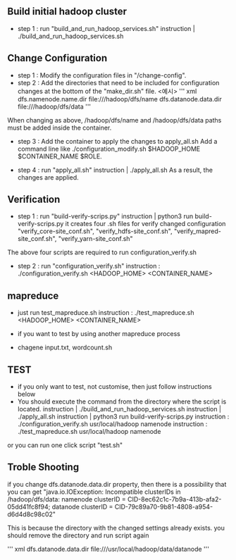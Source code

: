 ## Build initial hadoop cluster
* step 1 : run "build_and_run_hadoop_services.sh"
instruction | ./build_and_run_hadoop_services.sh

## Change Configuration
* step 1 : Modify the configuration files in "/change-config".
* step 2 : Add the directories that need to be included for configuration changes at the bottom of the "make_dir.sh" file.
<예시> 
''' xml
    <property>
        <name>dfs.namenode.name.dir</name>
        <value>file:///hadoop/dfs/name</value>
    </property>
    <property>
        <name>dfs.datanode.data.dir</name>
        <value>file:///hadoop/dfs/data</value>
'''

When changing as above, /hadoop/dfs/name and /hadoop/dfs/data paths must be added inside the container.

* step 3 : Add the container to apply the changes to apply_all.sh
Add a command line like ./configuration_modify.sh $HADOOP_HOME $CONTAINER_NAME $ROLE.

* step 4 : run "apply_all.sh"
instruction | ./apply_all.sh
As a result, the changes are applied.


## Verification
* step 1 : run "build-verify-scrips.py"
instruction | python3 run build-verify-scrips.py
it creates four .sh files for verify changed configuration
"verify_core-site_conf.sh", "verify_hdfs-site_conf.sh", "verify_mapred-site_conf.sh", "verify_yarn-site_conf.sh" 

The above four scripts are required to run configuration_verify.sh

* step 2 : run "configuration_verify.sh"
instruction : ./configuration_verify.sh <HADOOP_HOME> <CONTAINER_NAME>

## mapreduce
* just run test_mapreduce.sh
instruction : ./test_mapreduce.sh <HADOOP_HOME> <CONTAINER_NAME>

* if you want to test by using another mapreduce process
* chagene input.txt, wordcount.sh


## TEST
* if you only want to test, not customise, then just follow instructions below
* You should execute the command from the directory where the script is located.
instruction | ./build_and_run_hadoop_services.sh
instruction | ./apply_all.sh
instruction | python3 run build-verify-scrips.py
instruction : ./configuration_verify.sh usr/local/hadoop namenode
instruction : ./test_mapreduce.sh usr/local/hadoop namenode

or you can run one click script "test.sh"


## Troble Shooting
if you change dfs.datanode.data.dir property, then there is a possibility that you can get "java.io.IOException: Incompatible clusterIDs in /hadoop/dfs/data: namenode clusterID = CID-8ec62c1c-7b9a-413b-afa2-05dd41fc8f94; datanode clusterID = CID-79c89a70-9b81-4808-a954-d6d4d8c98c02"

This is because the directory with the changed settings already exists. you should remove the directory and run script again

''' xml
<property>
    <name>dfs.datanode.data.dir</name>
    <value>file:///usr/local/hadoop/data/datanode</value>
</property>
'''
